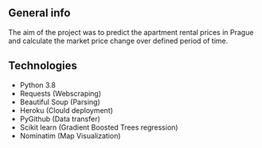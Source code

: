 ## General info
The aim of the project was to predict the apartment rental prices in Prague and calculate the market price change over defined period of time.
## Technologies
* Python 3.8
* Requests (Webscraping)
* Beautiful Soup (Parsing)
* Heroku (Clould deployment)
* PyGithub (Data transfer)
* Scikit learn (Gradient Boosted Trees regression)
* Nominatim (Map Visualization)
